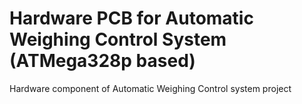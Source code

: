 # Hardware PCB for Automatic Weighing Control System (ATMega328p based)
Hardware component of Automatic Weighing Control system project
